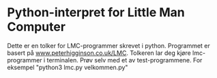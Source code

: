 # Python-interpret for Little Man Computer

Dette er en tolker for LMC-programmer skrevet i python. Programmet er basert på www.peterhigginson.co.uk/LMC. Tolkeren lar deg kjøre lmc-programmer i terminalen. Prøv selv med et av test-programmene. For eksempel "python3 lmc.py velkommen.py"
